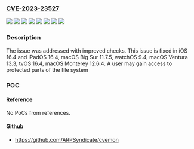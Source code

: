 ### [CVE-2023-23527](https://cve.mitre.org/cgi-bin/cvename.cgi?name=CVE-2023-23527)
![](https://img.shields.io/static/v1?label=Product&message=macOS&color=blue)
![](https://img.shields.io/static/v1?label=Product&message=watchOS&color=blue)
![](https://img.shields.io/static/v1?label=Version&message=%3C%2011.7%20&color=brighgreen)
![](https://img.shields.io/static/v1?label=Version&message=%3C%2012.6%20&color=brighgreen)
![](https://img.shields.io/static/v1?label=Version&message=%3C%2013.3%20&color=brighgreen)
![](https://img.shields.io/static/v1?label=Version&message=%3C%2016.4%20&color=brighgreen)
![](https://img.shields.io/static/v1?label=Version&message=%3C%209.4%20&color=brighgreen)
![](https://img.shields.io/static/v1?label=Vulnerability&message=A%20user%20may%20gain%20access%20to%20protected%20parts%20of%20the%20file%20system&color=brighgreen)

### Description

The issue was addressed with improved checks. This issue is fixed in iOS 16.4 and iPadOS 16.4, macOS Big Sur 11.7.5, watchOS 9.4, macOS Ventura 13.3, tvOS 16.4, macOS Monterey 12.6.4. A user may gain access to protected parts of the file system

### POC

#### Reference
No PoCs from references.

#### Github
- https://github.com/ARPSyndicate/cvemon

